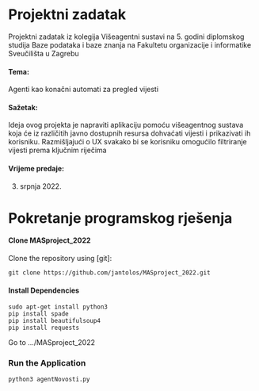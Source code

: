 # Projektni zadatak
Projektni zadatak iz kolegija Višeagentni sustavi na 5. godini diplomskog studija Baze podataka i baze znanja na Fakultetu organizacije i informatike Sveučilišta u Zagrebu
#### Tema:
Agenti kao konačni automati za pregled vijesti
#### Sažetak:
Ideja ovog projekta je napraviti aplikaciju pomoću višeagentnog sustava koja će iz različitih javno dostupnih resursa dohvaćati vijesti i prikazivati ih korisniku. Razmišljajući o UX svakako bi se korisniku omogućilo filtriranje vijesti prema ključnim riječima
#### Vrijeme predaje:
3. srpnja 2022.
# Pokretanje programskog rješenja

#### Clone MASproject_2022
Clone the repository using [git]:

```
git clone https://github.com/jantolos/MASproject_2022.git
```
#### Install Dependencies
```
sudo apt-get install python3
pip install spade
pip install beautifulsoup4
pip install requests
```
Go to .../MASproject_2022
### Run the Application
```
python3 agentNovosti.py
```
